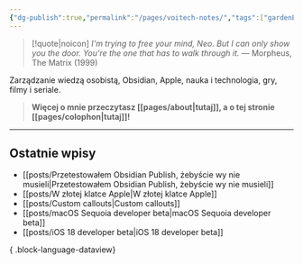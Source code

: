```yaml
---
{"dg-publish":true,"permalink":"/pages/voitech-notes/","tags":["gardenEntry"]}
---
```



> [!quote|noicon] *I'm trying to free your mind, Neo. But I can only show you the door. You're the one that has to walk through it.*
> — Morpheus, The Matrix (1999)

Zarządzanie wiedzą osobistą, Obsidian, Apple, nauka i technologia, gry, filmy i seriale.

> **Więcej o mnie przeczytasz [[pages/about\|tutaj]], a o tej stronie [[pages/colophon\|tutaj]]!**

---

## Ostatnie wpisy

- [[posts/Przetestowałem Obsidian Publish, żebyście wy nie musieli\|Przetestowałem Obsidian Publish, żebyście wy nie musieli]]
- [[posts/W złotej klatce Apple\|W złotej klatce Apple]]
- [[posts/Custom callouts\|Custom callouts]]
- [[posts/macOS Sequoia developer beta\|macOS Sequoia developer beta]]
- [[posts/iOS 18 developer beta\|iOS 18 developer beta]]

{ .block-language-dataview}
<link rel="me" href="https://social.lol/@voitech"/>

